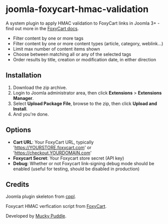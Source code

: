joomla-foxycart-hmac-validation
===============================

A system plugin to apply HMAC validation to FoxyCart links in Joomla 3+ - find out more in the [FoxyCart docs](https://wiki.foxycart.com/v/2.0/hmac_validation).

* Filter content by one or more tags
* Filter content by one or more content types (article, category, weblink...)
* Limit max number of content items shown
* Choose between matching all or any of the selected tags
* Order results by title, creation or modification date, in either direction

Installation
------------
1. Download the zip archive.
2. Login to Joomla administrator area, then click **Extensions** > **Extensions Manager**.
4. Select **Upload Package File**, browse to the zip, then click **Upload and Install**.
5. And you're done.

Options
------- 
* **Cart URL**: Your FoxyCart URL, typically 'https://YOURSTORE.foxycart.com' or 'https://checkout.YOURDOMAIN.com'
* **Foxycart Secret**: Your Foxycart store secret (API key)
* **Debug**: Whether or not Foxycart link-signing debug mode should be enabled (useful for testing, should be disabled in production)

Credits
-------
Joomla plugin skeleton from [cppl](https://github.com/cppl/Skeleton-Plugin-for-Joomla).

Foxycart HMAC verfication script from [FoxyCart](https://github.com/FoxyCart/FoxyCart-Cart-Validation--PHP).

Developed by [Mucky Puddle](http://www.muckypuddle.com).
